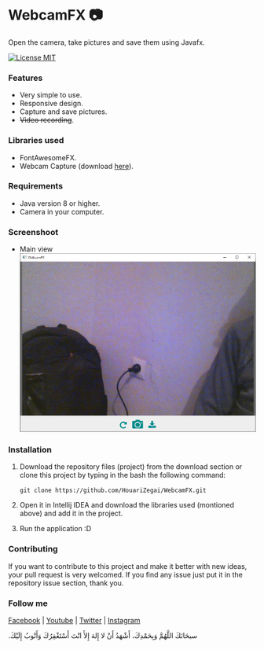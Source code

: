 # WebcamFX :camera:
Open the camera, take pictures and save them using Javafx.

[![License MIT](https://img.shields.io/badge/license-MIT-blue.svg)](https://github.com/HouariZegai/WebcamFX/blob/master/LICENSE)

### Features
* Very simple to use.
* Responsive design.
* Capture and save pictures.
* <del>Video recording</del>.

### Libraries used
* FontAwesomeFX.
* Webcam Capture (download [here](https://github.com/sarxos/webcam-capture/releases)).

### Requirements
* Java version 8 or higher.
* Camera in your computer.

### Screenshoot
* Main view
![Main view picture](screenshot/webcamfx-v0.PNG)

### Installation
1. Download the repository files (project) from the download section or clone this project by typing in the bash the following command:

       git clone https://github.com/HouariZegai/WebcamFX.git
2. Open it in Intellij IDEA and download the libraries used (montioned above) and add it in the project.
3. Run the application :D

### Contributing
If you want to contribute to this project and make it better with new ideas, your pull request is very welcomed.
If you find any issue just put it in the repository issue section, thank you.

### Follow me
[Facebook](https://www.facebook.com/ZegaiBlog) |
[Youtube](https://www.youtube.com/HouariZegai) |
[Twitter](https://www.twitter.com/HouariZegai) |
[Instagram](https://www.instagram.com/HouariZegai)

.سبحَانَكَ اللَّهُمَّ وَبِحَمْدِكَ، أَشْهَدُ أَنْ لا إِلهَ إِلأَ انْتَ أَسْتَغْفِرُكَ وَأَتْوبُ إِلَيْكَ
